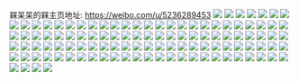 槑呆呆的槑主页地址: https://weibo.com/u/5236289453 
![](https://wx4.sinaimg.cn/mw2000/005ImW5vly1h9bthzrrqxj30tu0tudnj.jpg) 
![](https://wx4.sinaimg.cn/mw2000/005ImW5vly1h8vgmd8x18j30yi22oe81.jpg) 
![](https://wx4.sinaimg.cn/mw2000/005ImW5vly1h8dut5qjffj31400u0q6g.jpg) 
![](https://wx4.sinaimg.cn/mw2000/005ImW5vly1h85wjbkcm2j30u00o90v4.jpg) 
![](https://wx4.sinaimg.cn/mw2000/005ImW5vly1h84qrxhbcxj33402c0b2c.jpg) 
![](https://wx4.sinaimg.cn/mw2000/005ImW5vly1h7ifx1byguj30sw0mpwil.jpg) 
![](https://wx4.sinaimg.cn/mw2000/005ImW5vly1h70b4n6qawj315m15n752.jpg) 
![](https://wx4.sinaimg.cn/mw2000/005ImW5vly1h70b4po2d8j31gx0ldgo8.jpg) 
![](https://wx4.sinaimg.cn/mw2000/005ImW5vly1h6v8h7iniej33402c01ky.jpg) 
![](https://wx4.sinaimg.cn/mw2000/005ImW5vly1h6v8h6ias2j32c02c0kjl.jpg) 
![](https://wx4.sinaimg.cn/mw2000/005ImW5vly1h3449cb205j30yi22o4qp.jpg) 
![](https://wx4.sinaimg.cn/mw2000/005ImW5vly1h2ail5g1d4j31sc2dsnpd.jpg) 
![](https://wx4.sinaimg.cn/mw2000/005ImW5vly1h21uavhg4yj30u0140guv.jpg) 
![](https://wx4.sinaimg.cn/mw2000/005ImW5vly1h21uauntqij30u0140tjq.jpg) 
![](https://wx4.sinaimg.cn/mw2000/005ImW5vly1gyjz5sz4o5j33402c0hdu.jpg) 
![](https://wx4.sinaimg.cn/mw2000/005ImW5vly1gyjz5rh2xtj33402c0hdu.jpg) 
![](https://wx4.sinaimg.cn/mw2000/005ImW5vly1gygcmhdjorj32801o07w6.jpg) 
![](https://wx4.sinaimg.cn/mw2000/005ImW5vly1gycbjvzedwj32ty1yke82.jpg) 
![](https://wx4.sinaimg.cn/mw2000/005ImW5vly1gy2tbmys7tj30u01400xh.jpg) 
![](https://wx4.sinaimg.cn/mw2000/005ImW5vly1gxxvbkaa98j31sc2dskjl.jpg) 
![](https://wx4.sinaimg.cn/mw2000/005ImW5vly1gxuic5rqqhj31400u0wmb.jpg) 
![](https://wx4.sinaimg.cn/mw2000/005ImW5vly1gxou2a73cwj30yi0b2ack.jpg) 
![](https://wx4.sinaimg.cn/mw2000/005ImW5vly1gwrshklccfj30u0140n7g.jpg) 
![](https://wx4.sinaimg.cn/mw2000/005ImW5vly1gwpbptondej31o0280b29.jpg) 
![](https://wx4.sinaimg.cn/mw2000/005ImW5vly1gwnpwolxkfj30p70c6my9.jpg) 
![](https://wx4.sinaimg.cn/mw2000/005ImW5vly1gwnntzq3g4j32c0340npe.jpg) 
![](https://wx4.sinaimg.cn/mw2000/005ImW5vly1gwnlzw5b7hj32801o0hdt.jpg) 
![](https://wx4.sinaimg.cn/mw2000/005ImW5vly1gwnlzup6j2j33402c0npe.jpg) 
![](https://wx4.sinaimg.cn/mw2000/005ImW5vly1gwhqrb6v2wj32c03401ky.jpg) 
![](https://wx4.sinaimg.cn/mw2000/005ImW5vly1gwdxqvhnadj30u0140qa6.jpg) 
![](https://wx4.sinaimg.cn/mw2000/005ImW5vly1gw9b0th36rj30u013yn53.jpg) 
![](https://wx4.sinaimg.cn/mw2000/005ImW5vly1gw9alzffi7j30ma1gbq5l.jpg) 
![](https://wx4.sinaimg.cn/mw2000/005ImW5vly1gw7w1lemo4j30lr15y766.jpg) 
![](https://wx4.sinaimg.cn/mw2000/005ImW5vly1gw3gg9rno9j30u0140gtu.jpg) 
![](https://wx4.sinaimg.cn/mw2000/005ImW5vly1gw3gga7584j31400u0ah9.jpg) 
![](https://wx4.sinaimg.cn/mw2000/005ImW5vly1gw0sw7hjcjj30ov0evt9d.jpg) 
![](https://wx4.sinaimg.cn/mw2000/005ImW5vly1gv2cg6ox6zj60xj0td0xs02.jpg) 
![](https://wx4.sinaimg.cn/mw2000/005ImW5vly1guz2hvwwk6j60pe13tgtt02.jpg) 
![](https://wx4.sinaimg.cn/mw2000/005ImW5vly1guz2hwf5gbj61o0280e8102.jpg) 
![](https://wx4.sinaimg.cn/mw2000/005ImW5vly1gumbq8krd5j62801o04qp02.jpg) 
![](https://wx4.sinaimg.cn/mw2000/005ImW5vly1gumbq8zn90j31o02801kx.jpg) 
![](https://wx4.sinaimg.cn/mw2000/005ImW5vly1gumbqa483fj31o02801kx.jpg) 
![](https://wx4.sinaimg.cn/mw2000/005ImW5vly1gumbqan9awj62801o07wh02.jpg) 
![](https://wx4.sinaimg.cn/mw2000/005ImW5vly1guln4jhglpj62c0340e8302.jpg) 
![](https://wx4.sinaimg.cn/mw2000/005ImW5vly1gukubljttrj62c03407wl02.jpg) 
![](https://wx4.sinaimg.cn/mw2000/005ImW5vly1gukubh7eqij62801o0npd02.jpg) 
![](https://wx4.sinaimg.cn/mw2000/005ImW5vly1guh0flqhoyj60mi0u077902.jpg) 
![](https://wx4.sinaimg.cn/mw2000/005ImW5vly1gud4hi0pccj61o0280e8102.jpg) 
![](https://wx4.sinaimg.cn/mw2000/005ImW5vly1gud4hj5nadj61o02yohdt02.jpg) 
![](https://wx4.sinaimg.cn/mw2000/005ImW5vly1gud4hk0i6oj61o0280e8202.jpg) 
![](https://wx4.sinaimg.cn/mw2000/005ImW5vly1gud4hky0xmj61o0280b2902.jpg) 
![](https://wx4.sinaimg.cn/mw2000/005ImW5vly1gu6x5icqb7j30u0190gqq.jpg) 
![](https://wx4.sinaimg.cn/mw2000/005ImW5vly1gu6x5h26b2j31400u0488.jpg) 
![](https://wx4.sinaimg.cn/mw2000/005ImW5vly1gu6x5l1gi1j31400u0gva.jpg) 
![](https://wx4.sinaimg.cn/mw2000/005ImW5vly1gu6x5p0df9j31400u0n62.jpg) 
![](https://wx4.sinaimg.cn/mw2000/005ImW5vly1gu6x5rk964j31400u0aiy.jpg) 
![](https://wx4.sinaimg.cn/mw2000/005ImW5vly1gu6x5ucwbpj31400u0k0y.jpg) 
![](https://wx4.sinaimg.cn/mw2000/005ImW5vly1gu29pyt3vzj30a80aodfx.jpg) 
![](https://wx4.sinaimg.cn/mw2000/005ImW5vly1gtew07filvj31400u013j.jpg) 
![](https://wx4.sinaimg.cn/mw2000/005ImW5vly1gsup6dhjfzj30kc0m8dho.jpg) 
![](https://wx4.sinaimg.cn/mw2000/005ImW5vly1gsn94vxu2tj30u0140qbn.jpg) 
![](https://wx4.sinaimg.cn/mw2000/005ImW5vly1gsmlwrvbvoj30u0140dmu.jpg) 
![](https://wx4.sinaimg.cn/mw2000/005ImW5vly1gsmjubeugzj30j50staeo.jpg) 
![](https://wx4.sinaimg.cn/mw2000/005ImW5vly1gsmi1lpc14j31400u0agn.jpg) 
![](https://wx4.sinaimg.cn/mw2000/005ImW5vly1gsmi24r6m2j31400u00xb.jpg) 
![](https://wx4.sinaimg.cn/mw2000/005ImW5vly1gskujmzwiaj31400u0k1a.jpg) 
![](https://wx4.sinaimg.cn/mw2000/005ImW5vly1gskujnwuyqj31400u07gd.jpg) 
![](https://wx4.sinaimg.cn/mw2000/005ImW5vly1gskujopn94j30u01hcn34.jpg) 
![](https://wx4.sinaimg.cn/mw2000/005ImW5vly1gsjyqpc9lnj30sv0b0mye.jpg) 
![](https://wx4.sinaimg.cn/mw2000/005ImW5vly1gsiv11zt1kj33402c0b2a.jpg) 
![](https://wx4.sinaimg.cn/mw2000/005ImW5vly1gshl2on79tj31400u0drs.jpg) 
![](https://wx4.sinaimg.cn/mw2000/005ImW5vly1gshl2qoxizj31400u0k2h.jpg) 
![](https://wx4.sinaimg.cn/mw2000/005ImW5vly1gshl2uqf6tj31400u014j.jpg) 
![](https://wx4.sinaimg.cn/mw2000/005ImW5vly1gshl2x1yw5j31400u07g5.jpg) 
![](https://wx4.sinaimg.cn/mw2000/005ImW5vly1gsgturplctj31400u0dm4.jpg) 
![](https://wx4.sinaimg.cn/mw2000/005ImW5vly1gsfimiun8ej33402c0kjh.jpg) 
![](https://wx4.sinaimg.cn/mw2000/005ImW5vly1gsf4qwn5ekj30iv0hc76t.jpg) 
![](https://wx4.sinaimg.cn/mw2000/005ImW5vly1gsf4qwd093j30bs01pt8i.jpg) 
![](https://wx4.sinaimg.cn/mw2000/005ImW5vly1gsapse4koej30cp0ce750.jpg) 
![](https://wx4.sinaimg.cn/mw2000/005ImW5vly1gs9z42jvvyj30u01407fy.jpg) 
![](https://wx4.sinaimg.cn/mw2000/005ImW5vly1gs9z43f4kmj31400u0149.jpg) 
![](https://wx4.sinaimg.cn/mw2000/005ImW5vly1gs9z44xod9j30u0140wip.jpg) 
![](https://wx4.sinaimg.cn/mw2000/005ImW5vly1gs9z48m88hj313u0i478u.jpg) 
![](https://wx4.sinaimg.cn/mw2000/005ImW5vly1gs9z4c5rbhj31400u07a1.jpg) 
![](https://wx4.sinaimg.cn/mw2000/005ImW5vly1grxmic6y2jj30u01400zw.jpg) 
![](https://wx4.sinaimg.cn/mw2000/005ImW5vly1grwh0vr4k6j30kc0gc0v6.jpg) 
![](https://wx4.sinaimg.cn/mw2000/005ImW5vly1gru5xc5d8qj31400u0qbx.jpg) 
![](https://wx4.sinaimg.cn/mw2000/005ImW5vly1grnzhlo3x6j31hc0u01cp.jpg) 
![](https://wx4.sinaimg.cn/mw2000/005ImW5vly1grka0lc7sdj30u015ndpn.jpg) 
![](https://wx4.sinaimg.cn/mw2000/005ImW5vly1grfepp3r1sj30u0140k4s.jpg) 
![](https://wx4.sinaimg.cn/mw2000/005ImW5vly1grfepqhnmsj30u01407gv.jpg) 
![](https://wx4.sinaimg.cn/mw2000/005ImW5vly1gr8v6n0pa4j30u0140n2m.jpg) 
![](https://wx4.sinaimg.cn/mw2000/005ImW5vly1gr8v6o10yvj30u0140dqo.jpg) 
![](https://wx4.sinaimg.cn/mw2000/005ImW5vly1gr6jfshe84j30u0140thi.jpg) 
![](https://wx4.sinaimg.cn/mw2000/005ImW5vly1gr6bef3l6kj30v60u0q94.jpg) 
![](https://wx4.sinaimg.cn/mw2000/005ImW5vly1gr6befu7odj30v00u00yl.jpg) 
![](https://wx4.sinaimg.cn/mw2000/005ImW5vly1gr6beglqmij30ur0u00yf.jpg) 
![](https://wx4.sinaimg.cn/mw2000/005ImW5vly1gr3tzj9ww5j31400u0n5j.jpg) 
![](https://wx4.sinaimg.cn/mw2000/005ImW5vly1gr36g5um5mj311q0xa1aw.jpg) 
![](https://wx4.sinaimg.cn/mw2000/005ImW5vly1gr0ob2ek2cj30if0gidit.jpg) 
![](https://wx4.sinaimg.cn/mw2000/005ImW5vly1gqzdey0id7j30u0140ahz.jpg) 
![](https://wx4.sinaimg.cn/mw2000/005ImW5vly1gqk4hmaytrj30u01407gq.jpg) 
![](https://wx4.sinaimg.cn/mw2000/005ImW5vly1gpyqlql3qej30lo14b79q.jpg) 
![](https://wx4.sinaimg.cn/mw2000/005ImW5vly1gnbozdijlrj31o0280b29.jpg) 
![](https://wx4.sinaimg.cn/mw2000/005ImW5vly1gnboze3uwdj31o0280qv5.jpg) 
![](https://wx4.sinaimg.cn/mw2000/005ImW5vly1gn4ywth75gj32bc334kjo.jpg) 
![](https://wx4.sinaimg.cn/mw2000/005ImW5vly1glo6jbe68lj30u0140k80.jpg) 
![](https://wx4.sinaimg.cn/mw2000/cf66643bly1flvpta5egcj20go0fx3z9.jpg) 
![](https://wx4.sinaimg.cn/mw2000/005ImW5vly1glefyjdx7qj30pe0k0wgb.jpg) 
![](https://wx4.sinaimg.cn/mw2000/005ImW5vly1gld5w99762j31sy0u0e8b.jpg) 
![](https://wx4.sinaimg.cn/mw2000/005ImW5vly1gkhtt4lkv6j31hc0u0dwx.jpg) 
